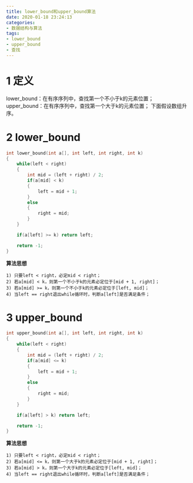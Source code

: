 ```yaml
---
title: lower_bound和upper_bound算法
date: 2020-01-18 23:24:13
categories:
- 数据结构与算法
tags:
- lower_bound
- upper_bound
- 查找
---
```


# 1 定义
lower_bound：在有序序列中，查找第一个不小于k的元素位置；
upper_bound：在有序序列中，查找第一个大于k的元素位置；
下面假设数组升序。

# 2 lower_bound
```cpp
int lower_bound(int a[], int left, int right, int k)
{
    while(left < right)
    {
        int mid = (left + right) / 2;
        if(a[mid] < k)
        {
            left = mid + 1;
        }
        else
        {
            right = mid;
        }
    }

    if(a[left] >= k) return left;

    return -1;
}
```
**算法思想**
```
1) 只要left < right，必定mid < right；
2) 若a[mid] < k，则第一个不小于k的元素必定位于[mid + 1, right]；
3) 若a[mid] >= k，则第一个不小于k的元素必定位于[left, mid]；
4) 当left == right退出while循环时，判断a[left]是否满足条件；
```

# 3 upper_bound
```cpp
int upper_bound(int a[], int left, int right, int k)
{
    while(left < right)
    {
        int mid = (left + right) / 2;
        if(a[mid] <= k)
        {
            left = mid + 1;
        }
        else
        {
            right = mid;
        }
    }

    if(a[left] > k) return left;

    return -1;
}
```
**算法思想**
```
1) 只要left < right，必定mid < right；
2) 若a[mid] <= k，则第一个大于k的元素必定位于[mid + 1, right]；
3) 若a[mid] > k，则第一个大于k的元素必定位于[left, mid]；
4) 当left == right退出while循环时，判断a[left]是否满足条件；
```